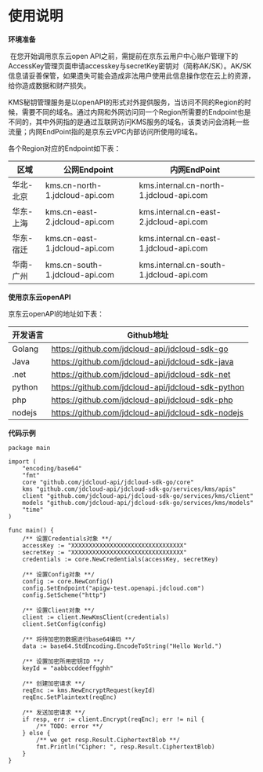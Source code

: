 # 使用说明

**环境准备**

​	在您开始调用京东云open API之前，需提前在京东云用户中心账户管理下的AccessKey管理页面申请accesskey与secretKey密钥对（简称AK/SK）。AK/SK信息请妥善保管，如果遗失可能会造成非法用户使用此信息操作您在云上的资源，给你造成数据和财产损失。

​	KMS秘钥管理服务是以openAPI的形式对外提供服务，当访问不同的Region的时候，需要不同的域名。通过内网和外网访问同一个Region所需要的Endpoint也是不同的，其中外网指的是通过互联网访问KMS服务的域名，该类访问会消耗一些流量；内网EndPoint指的是京东云VPC内部访问所使用的域名。

各个Region对应的Endpoint如下表：

| 区域      | 公网Endpoint                   | 内网EndPoint                            |
| --------- | ------------------------------ | --------------------------------------- |
| 华北-北京 | kms.cn-north-1.jdcloud-api.com | kms.internal.cn-north-1.jdcloud-api.com |
| 华东-上海 | kms.cn-east-2.jdcloud-api.com  | kms.internal.cn-east-2.jdcloud-api.com  |
| 华东-宿迁 | kms.cn-east-1.jdcloud-api.com  | kms.internal.cn-east-1.jdcloud-api.com  |
| 华南-广州 | kms.cn-south-1.jdcloud-api.com | kms.internal.cn-south-1.jdcloud-api.com |

**使用京东云openAPI**

京东云openAPI的地址如下表：

| 开发语言 | Github地址                                        |
| -------- | ------------------------------------------------- |
| Golang   | https://github.com/jdcloud-api/jdcloud-sdk-go     |
| Java     | https://github.com/jdcloud-api/jdcloud-sdk-java   |
| .net     | https://github.com/jdcloud-api/jdcloud-sdk-net    |
| python   | https://github.com/jdcloud-api/jdcloud-sdk-python |
| php      | https://github.com/jdcloud-api/jdcloud-sdk-php    |
| nodejs   | https://github.com/jdcloud-api/jdcloud-sdk-nodejs |


**代码示例**

```
package main

import (
    "encoding/base64"
    "fmt"
    core "github.com/jdcloud-api/jdcloud-sdk-go/core"
    kms "github.com/jdcloud-api/jdcloud-sdk-go/services/kms/apis"
    client "github.com/jdcloud-api/jdcloud-sdk-go/services/kms/client"
    models "github.com/jdcloud-api/jdcloud-sdk-go/services/kms/models"
    "time"
)

func main() {
    /** 设置Credentials对象 **/
    accessKey := "XXXXXXXXXXXXXXXXXXXXXXXXXXXXXXXX"
    secretKey := "XXXXXXXXXXXXXXXXXXXXXXXXXXXXXXXX"
    credentials := core.NewCredentials(accessKey, secretKey)

    /** 设置Config对象 **/
    config := core.NewConfig()
    config.SetEndpoint("apigw-test.openapi.jdcloud.com")
    config.SetScheme("http")

    /** 设置Client对象 **/
    client := client.NewKmsClient(credentials)
    client.SetConfig(config)

    /** 将待加密的数据进行base64编码 **/
    data := base64.StdEncoding.EncodeToString("Hello World.")

    /** 设置加密所用密钥ID **/
    keyId = "aabbccddeeffgghh"

    /** 创建加密请求 **/
    reqEnc := kms.NewEncryptRequest(keyId)
    reqEnc.SetPlaintext(reqEnc)

    /** 发送加密请求 **/
    if resp, err := client.Encrypt(reqEnc); err != nil {
        /** TODO: error **/
    } else {
        /** we get resp.Result.CiphertextBlob **/
        fmt.Println("Cipher: ", resp.Result.CiphertextBlob)
    }
}

```
